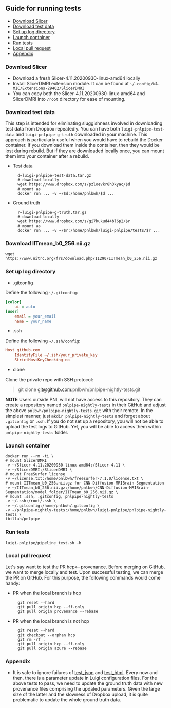 ## Guide for running tests

 * [Download Slicer](#download-slicer)
 * [Download test data](#download-test-data)
 * [Set up log directory](#set-up-log-directory)
 * [Launch container](#launch-container)
 * [Run tests](#run-tests)
 * [Local pull request](#local-pull-request)
 * [Appendix](#appendix)



### Download Slicer

* Download a fresh Slicer-4.11.20200930-linux-amd64 locally
* Install SlicerDMRI extension module. It can be found at `~/.config/NA-MIC/Extensions-29402/SlicerDMRI`
* You can copy both the Slicer-4.11.20200930-linux-amd64 and SlicerDMRI into `/root` directory 
for ease of mounting.


### Download test data

This step is intended for eliminating sluggishness involved in downloading test data from Dropbox repeatedly. 
You can have both `luigi-pnlpipe-test-data` and `luigi-pnlpipe-g-truth` downloaded in your machine. 
This approach is particularly useful when you would have to rebuild the Docker container. If you download them 
inside the container, then they would be lost during rebuild. But if they are downloaded locally once, 
you can mount them into your container after a rebuild.

* Test data

        d=luigi-pnlpipe-test-data.tar.gz
        # download locally
        wget https://www.dropbox.com/s/pzloevkr8h3kyac/$d
        # mount as
        docker run ... -v ~/$d:/home/pnlbwh/$d ...

* Ground truth

        r=luigi-pnlpipe-g-truth.tar.gz
        # download locally
        wget https://www.dropbox.com/s/gi7kukud44bl6p2/$r
        # mount as
        docker run ... -v ~/$r:/home/pnlbwh/luigi-pnlpipe/tests/$r ...


### Download IITmean_b0_256.nii.gz

    wget https://www.nitrc.org/frs/download.php/11290/IITmean_b0_256.nii.gz


### Set up log directory

* .gitconfig

Define the following `~/.gitconfig`:

```cfg
[color]
    ui = auto
[user]
    email = your_email
    name = your_name
```

* .ssh

Define the following `~/.ssh/config`:

```cfg
Host github.com
    IdentityFile ~/.ssh/your_private_key
    StrictHostKeyChecking no
```


* clone

Clone the private repo with SSH protocol:

> git clone git@github.com:pnlbwh/pnlpipe-nightly-tests.git

**NOTE** Users outside PNL will not have access to this repository. They can create a repository named `pnlpipe-nightly-tests` in 
their GitHub and adjust the above `pnlbwh/pnlpipe-nightly-tests.git` with their remote. In the simplest manner, just 
`mkdir pnlpipe-nightly-tests` and forget about `.gitconfig` or `.ssh`. If you do not set up a repository, you will not be able to 
upload the test logs to GitHub. Yet, you will be able to access them within `pnlpipe-nightly-tests` folder.

### Launch container


    docker run --rm -ti \
    # mount SlicerDMRI
    -v ~/Slicer-4.11.20200930-linux-amd64:/Slicer-4.11 \
    -v ~/SlicerDMRI:/SlicerDMRI \
    # mount FreeSurfer license
    -v ~/license.txt:/home/pnlbwh/freesurfer-7.1.0/license.txt \
    # mount IITmean_b0_256.nii.gz for CNN-Diffusion-MRIBrain-Segmentation
    -v ~/IITmean_b0_256.nii.gz:/home/pnlbwh/CNN-Diffusion-MRIBrain-Segmentation/model_folder/IITmean_b0_256.nii.gz \
    # mount .ssh, .gitconfig, pnlpipe-nightly-tests
    -v ~/.ssh:/root/.ssh \
    -v ~/.gitconfig:/home/pnlbwh/.gitconfig \
    -v ~/pnlpipe-nightly-tests:/home/pnlbwh/luigi-pnlpipe/pnlpipe-nightly-tests \
    tbillah/pnlpipe


### Run tests

    luigi-pnlpipe/pipeline_test.sh -h


### Local pull request

Let's say want to test the PR hcp<--provenance. Before merging on GitHub, we want to merge locally and test. Upon successful testing, 
we can merge the PR on GitHub. For this purpose, the following commands would come handy:

* PR when the local branch is hcp

        git reset --hard
        git pull origin hcp --ff-only
        git pull origin provenance --rebase


* PR when the local branch is not hcp

        git reset --hard
        git checkout --orphan hcp
        git rm -rf .
        git pull origin hcp --ff-only
        git pull origin azure --rebase


### Appendix

* It is safe to ignore failures of [test_json](https://github.com/pnlbwh/luigi-pnlpipe/blob/a1537c3610da8429c4fc25a8fb3ee3ea76eec64f/tests/test_luigi.py#L49)
and [test_html](https://github.com/pnlbwh/luigi-pnlpipe/blob/a1537c3610da8429c4fc25a8fb3ee3ea76eec64f/tests/test_luigi.py#L60). Every now and then, there is
a parameter update in Luigi configuration files. For the above tests to pass, we need to update the ground truth data with new provenance files comprising
the updated parameters. Given the large size of the latter and the slowness of Dropbox upload, it is quite problematic to update the whole ground truth data.
